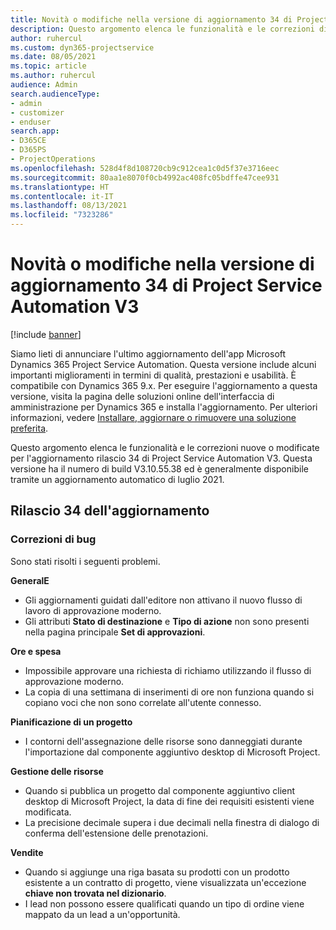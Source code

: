 ```yaml
---
title: Novità o modifiche nella versione di aggiornamento 34 di Project Service Automation V3
description: Questo argomento elenca le funzionalità e le correzioni disponibili nella versione di aggiornamento 34 di Project Service Automation V3.
author: ruhercul
ms.custom: dyn365-projectservice
ms.date: 08/05/2021
ms.topic: article
ms.author: ruhercul
audience: Admin
search.audienceType:
- admin
- customizer
- enduser
search.app:
- D365CE
- D365PS
- ProjectOperations
ms.openlocfilehash: 528d4f8d108720cb9c912cea1c0d5f37e3716eec
ms.sourcegitcommit: 80aa1e8070f0cb4992ac408fc05bdffe47cee931
ms.translationtype: HT
ms.contentlocale: it-IT
ms.lasthandoff: 08/13/2021
ms.locfileid: "7323286"
---
```

# <a name="whats-new-or-changed-in-project-service-automation-update-release-34-v3"></a>Novità o modifiche nella versione di aggiornamento 34 di Project Service Automation V3

[!include [banner](../includes/psa-now-project-operations.md)]

Siamo lieti di annunciare l'ultimo aggiornamento dell'app Microsoft Dynamics 365 Project Service Automation. Questa versione include alcuni importanti miglioramenti in termini di qualità, prestazioni e usabilità. È compatibile con Dynamics 365 9.x. Per eseguire l'aggiornamento a questa versione, visita la pagina delle soluzioni online dell'interfaccia di amministrazione per Dynamics 365 e installa l'aggiornamento. Per ulteriori informazioni, vedere [Installare, aggiornare o rimuovere una soluzione preferita](/power-platform/admin/install-remove-preferred-solution).

Questo argomento elenca le funzionalità e le correzioni nuove o modificate per l'aggiornamento rilascio 34 di Project Service Automation V3. Questa versione ha il numero di build V3.10.55.38 ed è generalmente disponibile tramite un aggiornamento automatico di luglio 2021.

## <a name="update-release-34"></a>Rilascio 34 dell'aggiornamento

### <a name="bug-fixes"></a>Correzioni di bug
Sono stati risolti i seguenti problemi.

**GeneralE**

- Gli aggiornamenti guidati dall'editore non attivano il nuovo flusso di lavoro di approvazione moderno.
- Gli attributi **Stato di destinazione** e **Tipo di azione** non sono presenti nella pagina principale **Set di approvazioni**.

**Ore e spesa**

- Impossibile approvare una richiesta di richiamo utilizzando il flusso di approvazione moderno.
- La copia di una settimana di inserimenti di ore non funziona quando si copiano voci che non sono correlate all'utente connesso.

**Pianificazione di un progetto**

- I contorni dell'assegnazione delle risorse sono danneggiati durante l'importazione dal componente aggiuntivo desktop di Microsoft Project.

**Gestione delle risorse**

- Quando si pubblica un progetto dal componente aggiuntivo client desktop di Microsoft Project, la data di fine dei requisiti esistenti viene modificata.
- La precisione decimale supera i due decimali nella finestra di dialogo di conferma dell'estensione delle prenotazioni.

**Vendite**

- Quando si aggiunge una riga basata su prodotti con un prodotto esistente a un contratto di progetto, viene visualizzata un'eccezione **chiave non trovata nel dizionario**.
- I lead non possono essere qualificati quando un tipo di ordine viene mappato da un lead a un'opportunità.
